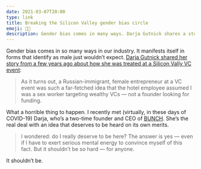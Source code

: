```yaml
---
date: 2021-03-07T20:00
type: link
title: Breaking the Silicon Valley gender bias circle
emoji: 👩‍💻
description: Gender bias comes in many ways. Darja Gutnick shares a story of how she was treated at a Silicon Valley VC event.
---
```


Gender bias comes in so many ways in our industry. It manifests itself in forms that identify as male just wouldn’t expect. [Darja Gutnick shared her story from a few years ago about how she was treated at a Silicon Vally VC event][link]:

> As it turns out, a Russian-immigrant, female entrepreneur at a VC event was such a far-fetched idea that the hotel employee assumed I was a sex worker targeting wealthy VCs — not a founder looking for funding.

What a horrible thing to happen. I recently met (virtually, in these days of COVID-19) Darja, who’s a two-time founder and CEO of [BUNCH][bunch]. She’s the real deal with an idea that deserves to be heard on its own merits.

> I wondered: do I really deserve to be here? The answer is yes — even if I have to exert serious mental energy to convince myself of this fact. But it shouldn’t be so hard — for anyone.

It shouldn’t be.

[link]: https://darja-bunch.medium.com/the-real-reason-for-the-silicon-valley-gender-bias-cycle-and-how-to-break-it-85dc4c0d09c0
[bunch]: http://bunch.ai/
